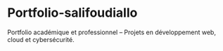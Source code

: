 # Portfolio-salifoudiallo
Portfolio académique et professionnel – Projets en développement web, cloud et cybersécurité.
